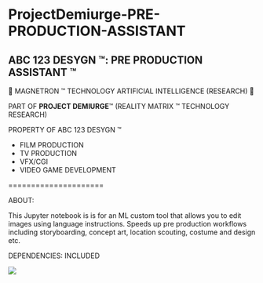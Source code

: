 # ProjectDemiurge-PRE-PRODUCTION-ASSISTANT

## ABC 123 DESYGN ™: PRE PRODUCTION ASSISTANT ™

🤖 MAGNETRON ™ TECHNOLOGY ARTIFICIAL INTELLIGENCE (RESEARCH) 🤖

PART OF **PROJECT DEMIURGE**™ (REALITY MATRIX ™ TECHNOLOGY RESEARCH)


PROPERTY OF ABC 123 DESYGN ™


- FILM PRODUCTION
- TV PRODUCTION
- VFX/CGI
- VIDEO GAME DEVELOPMENT

=====================

ABOUT: 

This Jupyter notebook is is for an ML custom tool that allows you to edit images using language instructions. Speeds up pre production workflows including storyboarding, concept art, location scouting, costume and design etc.

DEPENDENCIES: INCLUDED

<img src='https://instruct-pix2pix.timothybrooks.com/teaser.jpg'/>

